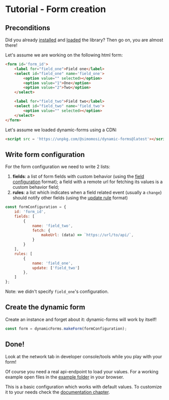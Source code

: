 # Tutorial - Form creation

## Preconditions

Did you already [installed](../start/installation.md) and [loaded](../start/loading.md) the library? Then go on, you are almost there!

Let's assume we are working on the following html form:

```html
<form id='form_id'>
    <label for="field_one">Field one</label>
    <select id="field_one" name='field_one'>
        <option value="" selected></option>
        <option value="1">One</option>
        <option value="2">Two</option>
    </select>

    <label for="field_two">Field two</label>
    <select id="field_two" name='field_two'>
        <option value="" selected></option>
    </select>
</form>
```

Let's assume we loaded dynamic-forms using a CDN:
```html
<script src = 'https://unpkg.com/@simomosi/dynamic-forms@latest'></script>
```

## Write form configuration

For the form configuration we need to write 2 lists:

1. **fields**: a list of form fields with custom behavior (using the [field configuration](../configurations/fields-configuration.md) format); a field with a remote url for fetching its values is a custom behavior field;
2. **rules**: a list which indicates when a field related event (usually a `change`) should notify other fields (using the [update rule](../configurations/update-rules.md) format)

```javascript
const formConfiguration = {
    id: 'form_id',
    fields: [
        {
            name: 'field_two',
            fetch: {
                makeUrl: (data) => `https://url/to/api/`,
            }
        }
    ],
    rules: [
        {
            name: 'field_one',
            update: ['field_two']
        },
    ]
};
```

Note: we didn't specify `field_one`'s configuration.

## Create the dynamic form

Create an instance and forget about it: dynamic-forms will work by itself!

```javascript
const form = dynamicForms.makeForm(formConfiguration);
```

## Done!

Look at the network tab in developer console/tools while you play with your form!

Of course you need a real api-endpoint to load your values. For a working example open files in the [example folder](https://github.com/simomosi/dynamic-forms/blob/main/examples) in your browser. 

This is a basic configuration which works with default values. To customize it to your needs check the [documentation chapter](../configurations/form-configuration.md).